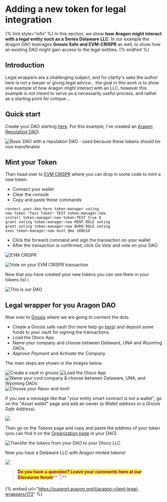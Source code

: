 # Adding a new token for legal integration

{% hint style="info" %}
In this section, we show **how Aragon might interact with a legal entity such as a Series Delaware LLC**. In our example the Aragon DAO leverages **Gnosis Safe and EVM-CRISPR** as well, to show how an existing DAO might gain access to the legal entities.
{% endhint %}

## Introduction

Legal wrappers are a challenging subject, and for clarity's sake the author here is not a lawyer or giving legal advice... the goal in this work is to show one example of how Aragon might interact with an LLC, however this example is not meant to serve as a necessarily useful process, and rather as a starting point for critique....

## Quick start

Create your DAO starting [here](https://client.aragon.org/). For this example, I've created an [Aragon Reputation DAO](../how-to-create-a-dao-using-aragon-client/page-1.md)\


![Basic DAO with a reputation DAO - used because these tokens should be non-transferable](<../../../.gitbook/assets/Screen Shot 2022-06-01 at 8.35.12 PM.png>)

## Mint your Token

Then head over to [EVM CRISPR](https://evm-crispr.blossom.software/#/terminal) where you can drop in some code to mint a new token.&#x20;

* Connect your wallet
* Clear the console
* Copy and paste these commands

```
connect your-dao-here token-manager voting 
new token "Test Token" TEST token-manager:new
install token-manager:new token:TEST true 0
grant voting token-manager:new MINT_ROLE voting
grant voting token-manager:new BURN_ROLE voting
exec token-manager:new mint @me 100e18
```

* Click the forward command and sign the transaction on your wallet
* After the transaction is confirmed, click _Go Vote_ and vote on your DAO

![EVM CRISPR](<../../../.gitbook/assets/Screen Shot 2022-06-01 at 8.10.14 PM.png>)

![Vote on your EVM CRISPR transaction](<../../../.gitbook/assets/Screen Shot 2022-06-01 at 8.32.09 PM.png>)

Now that you have created your new tokens you can see them in your tokens list.\


![This is our DAO](<../../../.gitbook/assets/Screen Shot 2022-06-01 at 8.11.44 PM.png>)

## Legal wrapper for you Aragon DAO

Now over to [Gnosis](https://gnosis-safe.io) where we are going to connect the dots.&#x20;

* Create a Gnosis safe vault (for more help go [here](https://help.gnosis-safe.io/en/articles/3876461-create-a-safe)) and deposit some funds to your vault for signing the transactions.
* Load the Otoco App
* Name your company and choose between Delaware, UNA and Wyoming DAOs.
* _Approve Payment_ and _Activate the Company_

The main steps are shown in the images below.&#x20;

![Create a vault in gnosis](<../../../.gitbook/assets/Screen Shot 2022-06-01 at 8.04.21 PM.png>) ![Load the Otoco App](<../../../.gitbook/assets/Screen Shot 2022-06-01 at 8.04.31 PM.png>) ![Name your cool company & choose between Delaware, UNA, and Wyoming DAOs](<../../../.gitbook/assets/Screen Shot 2022-06-01 at 8.05.46 PM.png>) ![Choose your flavor and mint!
](<../../../.gitbook/assets/Screen Shot 2022-06-01 at 8.05.58 PM (1).png>)

If you see a message like that "your entity smart contract is not a wallet", go on the "_Asset wallet_" page and add an owner (a _Wallet address_ or a _Gnosis Safe Address)_.

![](<../../../.gitbook/assets/Schermata 2022-06-07 alle 14.50.29.png>)

Then go on the _Tokens_ page and copy and paste the address of your token (you can find it on the [Organization page](../explore-template-dao/system-setting/organization-setting.md) in your DAO).

![Transfer the tokens from your DAO to your Otoco LLC](<../../../.gitbook/assets/Screen Shot 2022-06-01 at 8.11.31 PM.png>)

Now you have a Delaware LLC with Aragon minted tokens!

![](<../../../.gitbook/assets/Screen Shot 2022-06-01 at 8.15.49 PM.png>)





> <mark style="color:purple;">**Do you have a question? Leave your comments here at our Discourse forum**</mark>** 👇**

{% embed url="https://support.aragon.org/t/aragon-client-legal-wrappers/173" %}
